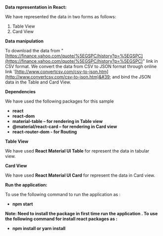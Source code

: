 **Data representation in React:**

 We have represented the data in two forms as follows:

1. Table View
2. Card View

**Data manipulation**

To download the data from  &quot;[https://finance.yahoo.com/quote/%5EGSPC/history?p=%5EGSPC](https://finance.yahoo.com/quote/%5EGSPC/history?p=%5EGSPC)&quot; link  in CSV format. We convert the data from CSV to JSON format through online link &#39;[http://www.convertcsv.com/csv-to-json.htm](http://www.convertcsv.com/csv-to-json.htm)&#39; and bind the JSON data in the Table and Card View.

**Dependencies**

 We have used the following packages for this sample

- **react**
- **react-dom**
- **material-table – for rendering in Table view**
- **@material/react-card – for rendering in Card view**
- **react-router-dom - for Routing**

**Table View**

We have used **React Material UI Table** for represent the data in tabular view.

**Card View**

We have used **React Material UI Card** for represent the data in Card view.

**Run the application:**

To use the following command to run the application as :

- **npm start**

**Note: Need to install the package in first time run the application . To use the following command for install react packages as :**

- **npm install  or yarn install**
